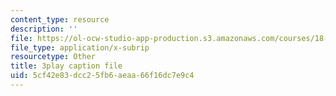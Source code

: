 ```yaml
---
content_type: resource
description: ''
file: https://ol-ocw-studio-app-production.s3.amazonaws.com/courses/18-01sc-single-variable-calculus-fall-2010/5cf42e83dcc25fb6aeaa66f16dc7e9c4_BGE3wb7H2PA.vtt
file_type: application/x-subrip
resourcetype: Other
title: 3play caption file
uid: 5cf42e83-dcc2-5fb6-aeaa-66f16dc7e9c4
---
```

